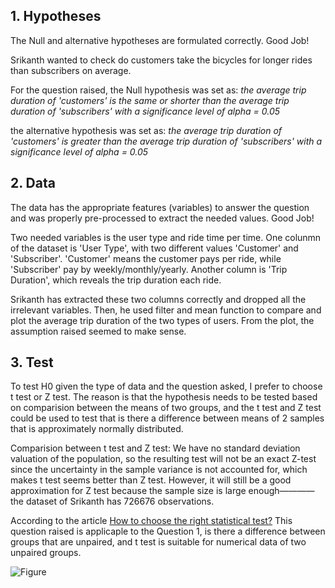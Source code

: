 ## 1. Hypotheses 
The Null and alternative hypotheses are formulated correctly. Good Job!

Srikanth wanted to check do customers take the bicycles for longer rides than subscribers on average.

For the question raised, the Null hypothesis was set as:
*the average trip duration of 'customers' is the same or shorter than the average trip duration of 'subscribers' with a significance level of alpha = 0.05*

the alternative hypothesis was set as:
*the average trip duration of 'customers' is greater than the average trip duration of 'subscribers' with a significance level of alpha = 0.05*



## 2. Data
The data has the appropriate features (variables) to answer the question and was properly pre-processed to extract the needed values. Good Job!

Two needed variables is the user type and ride time per time.
One colunmn of the dataset is 'User Type', with two different values 'Customer' and 'Subscriber'. 
'Customer' means the customer pays per ride, while 'Subscriber' pay by weekly/monthly/yearly.
Another column is 'Trip Duration', which reveals the trip duration each ride.

Srikanth has extracted these two columns correctly and dropped all the irrelevant variables.
Then, he used filter and mean function to compare and plot the average trip duration of the two types of users.
From the plot, the assumption raised seemed to make sense.

## 3. Test
To test H0 given the type of data and the question asked, I prefer to choose t test or Z test.
The reason is that the hypothesis needs to be tested based on comparision between the means of two groups,
and the t test and Z test could be used to test that is there a difference between means of 2 samples that is approximately normally distributed. 

Comparision between t test and Z test:
We have no standard deviation valuation of the population, so the resulting test will not be an exact Z-test since the uncertainty in the sample variance is not accounted for,
which makes t test seems better than Z test.
However, it will still be a good approximation for Z test because the sample size is large enough———— the dataset of Srikanth has 726676 observations.

According to the article [How to choose the right statistical test?](https://www.ncbi.nlm.nih.gov/pmc/articles/PMC3116565/)
This question raised is applicaple to the Question 1, is there a difference between groups that are unpaired, and t test is suitable for numerical data of two unpaired groups.

![Figure](https://www.ncbi.nlm.nih.gov/pmc/articles/PMC3116565/figure/F0001/)
